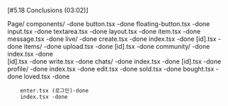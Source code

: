 [#5.18 Conclusions (03:02)]

Page/
components/ -done
button.tsx -done
floating-button.tsx -done
input.tsx -done
textarea.tsx -done
layout.tsx -done
item.tsx -done
message.tsx -done
live/ -done
create.tsx -done
index.tsx -done
[id].tsx -done
items/ -done
upload.tsx -done
[id].tsx -done
community/ -done
index.tsx -done  
 [id].tsx -done
write.tsx -done
chats/ -done
index.tsx -done
[id].tsx -done
profile/ -done
index.tsx -done
edit.tsx -done
sold.tsx -done
bought.tsx -done
loved.tsx -done

    	enter.tsx (로그인)-done
    	index.tsx -done
